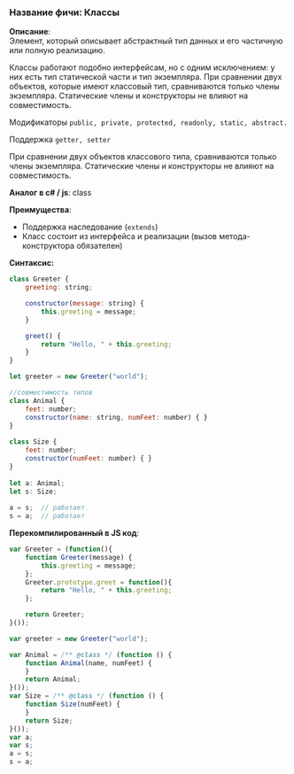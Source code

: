 ### Название фичи: Классы

**Описание**:  
Элемент, который описывает абстрактный тип данных и его частичную или полную реализацию.

Классы работают подобно интерфейсам, но с одним исключением: у них есть тип статической части и тип экземпляра. При сравнении двух объектов, которые имеют классовый тип, сравниваются только члены экземпляра. Статические члены и конструкторы не влияют на совместимость.

Модификаторы `public, private, protected, readonly, static, abstract.`

Поддержка `getter, setter`

При сравнении двух объектов классового типа, сравниваются только члены экземпляра. Статические члены и конструкторы не влияют на совместимость.

**Аналог в c\# / js**: class

**Преимущества**:

* Поддержка наследование \(`extends`\)
* Класс состоит из интерфейса и реализации \(вызов метода-конструктора обязателен\)

**Синтаксис:**

```js
class Greeter {
    greeting: string;

    constructor(message: string) {
        this.greeting = message;
    }

    greet() {
        return "Hello, " + this.greeting;
    }
}

let greeter = new Greeter("world");

//совместимость типов
class Animal {
    feet: number;
    constructor(name: string, numFeet: number) { }
}
 
class Size {
    feet: number;
    constructor(numFeet: number) { }
}
 
let a: Animal;
let s: Size;
 
a = s;  // работает
s = a;  // работает
```

**Перекомпилированный в JS код**:

```js
var Greeter = (function(){
    function Greeter(message) {
        this.greeting = message;
    };
    Greeter.prototype.greet = function(){
        return "Hello, " + this.greeting;
    };

    return Greeter;
}());

var greeter = new Greeter("world");

var Animal = /** @class */ (function () {
    function Animal(name, numFeet) {
    }
    return Animal;
}());
var Size = /** @class */ (function () {
    function Size(numFeet) {
    }
    return Size;
}());
var a;
var s;
a = s;
s = a;
```




